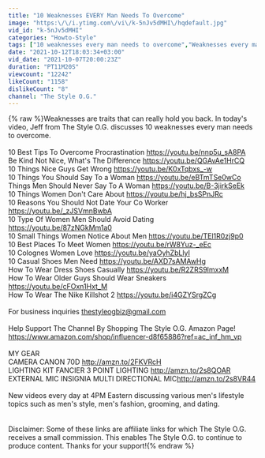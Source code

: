 ```yaml
---
title: "10 Weaknesses EVERY Man Needs To Overcome"
image: "https:\/\/i.ytimg.com\/vi\/k-5nJv5dMHI\/hqdefault.jpg"
vid_id: "k-5nJv5dMHI"
categories: "Howto-Style"
tags: ["10 weaknesses every man needs to overcome","Weaknesses every man needs to overcome","worst men's weaknesses"]
date: "2021-10-12T18:03:34+03:00"
vid_date: "2021-10-07T20:00:23Z"
duration: "PT11M20S"
viewcount: "12242"
likeCount: "1158"
dislikeCount: "8"
channel: "The Style O.G."
---
```

{% raw %}Weaknesses are traits that can really hold you back. In today's video, Jeff from The Style O.G. discusses 10 weaknesses every man needs to overcome.<br /><br />10 Best Tips To Overcome Procrastination <a rel="nofollow" target="blank" href="https://youtu.be/nnp5u_sA8PA">https://youtu.be/nnp5u_sA8PA</a><br />Be Kind Not Nice, What's The Difference <a rel="nofollow" target="blank" href="https://youtu.be/QGAvAe1HrCQ">https://youtu.be/QGAvAe1HrCQ</a><br />10 Things Nice Guys Get Wrong  <a rel="nofollow" target="blank" href="https://youtu.be/K0xTqbxs_-w">https://youtu.be/K0xTqbxs_-w</a><br />10 Things You Should Say To a Woman  <a rel="nofollow" target="blank" href="https://youtu.be/eBTmTSe0wCo">https://youtu.be/eBTmTSe0wCo</a><br />Things Men Should Never Say To A Woman  <a rel="nofollow" target="blank" href="https://youtu.be/B-3jirkSeEk">https://youtu.be/B-3jirkSeEk</a><br />10 Things Women Don't Care About <a rel="nofollow" target="blank" href="https://youtu.be/hj_bsSPnJRc">https://youtu.be/hj_bsSPnJRc</a><br />10 Reasons You Should Not Date Your Co Worker  <a rel="nofollow" target="blank" href="https://youtu.be/_zJSVmnBwbA">https://youtu.be/_zJSVmnBwbA</a><br />10 Type Of Women Men Should Avoid Dating <a rel="nofollow" target="blank" href="https://youtu.be/87zNGkMm1a0">https://youtu.be/87zNGkMm1a0</a><br />10 Small Things Women Notice About Men <a rel="nofollow" target="blank" href="https://youtu.be/TEl1R0zj9p0">https://youtu.be/TEl1R0zj9p0</a><br />10 Best Places To Meet Women  <a rel="nofollow" target="blank" href="https://youtu.be/rW8Yuz-_eEc">https://youtu.be/rW8Yuz-_eEc</a><br />10 Colognes Women Love  <a rel="nofollow" target="blank" href="https://youtu.be/yaOyhZbLlyI">https://youtu.be/yaOyhZbLlyI</a><br />10 Casual Shoes Men Need    <a rel="nofollow" target="blank" href="https://youtu.be/AXD7sAMAwHg">https://youtu.be/AXD7sAMAwHg</a><br />How To Wear Dress Shoes Casually <a rel="nofollow" target="blank" href="https://youtu.be/R2ZRS9lmxxM">https://youtu.be/R2ZRS9lmxxM</a><br />How To Wear Older Guys Should Wear Sneakers<br /><a rel="nofollow" target="blank" href="https://youtu.be/cFOxn1Hxt_M">https://youtu.be/cFOxn1Hxt_M</a><br />How To Wear The Nike Killshot 2 <a rel="nofollow" target="blank" href="https://youtu.be/i4GZYSrgZCg">https://youtu.be/i4GZYSrgZCg</a><br /><br />For business inquiries thestyleogbiz@gmail.com<br /><br />Help Support The Channel By Shopping The Style O.G. Amazon Page! <a rel="nofollow" target="blank" href="https://www.amazon.com/shop/influencer-d8f65886?ref=ac_inf_hm_vp">https://www.amazon.com/shop/influencer-d8f65886?ref=ac_inf_hm_vp</a><br /><br />MY GEAR<br />CAMERA CANON 70D  <a rel="nofollow" target="blank" href="http://amzn.to/2FKVRcH">http://amzn.to/2FKVRcH</a><br />LIGHTING KIT FANCIER 3 POINT LIGHTING <a rel="nofollow" target="blank" href="http://amzn.to/2s8QOAR">http://amzn.to/2s8QOAR</a><br />EXTERNAL MIC  INSIGNIA MULTI DIRECTIONAL MIC<a rel="nofollow" target="blank" href="http://amzn.to/2s8VR44">http://amzn.to/2s8VR44</a><br /><br />New videos every day at 4PM Eastern discussing various men's lifestyle topics such as men's style, men's fashion, grooming, and dating.<br /><br /><br />Disclaimer: Some of these links are affiliate links for which The Style O.G. receives a small commission. This enables The Style O.G. to continue to produce content. Thanks for your support!{% endraw %}
